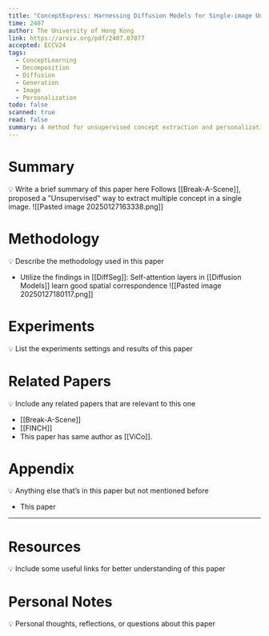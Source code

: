 ```yaml
---
title: "ConceptExpress: Harnessing Diffusion Models for Single-image Unsupervised Concept Extraction"
time: 2407
author: The University of Hong Kong
link: https://arxiv.org/pdf/2407.07077
accepted: ECCV24
tags:
  - ConceptLearning
  - Decomposition
  - Diffusion
  - Generation
  - Image
  - Personalization
todo: false
scanned: true
read: false
summary: A method for unsupervised concept extraction and personalization.
---
```

# Summary
💡 Write a brief summary of this paper here
Follows [[Break-A-Scene]], proposed a "Unsupervised" way to extract multiple concept in a single image.
![[Pasted image 20250127163338.png]]
# Methodology
💡 Describe the methodology used in this paper
- Utilize the findings in [[DiffSeg]]: Self-attention layers in [[Diffusion Models]] learn good spatial correspondence
![[Pasted image 20250127180117.png]]
# Experiments
💡 List the experiments settings and results of this paper

# Related Papers
💡 Include any related papers that are relevant to this one
- [[Break-A-Scene]]
- [[FINCH]]
- This paper has same author as [[ViCo]].
# Appendix
💡 Anything else that’s in this paper but not mentioned before
- This paper

---
# Resources
💡 Include some useful links for better understanding of this paper

# Personal Notes
💡 Personal thoughts, reflections, or questions about this paper
